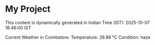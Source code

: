 # My Project

This content is dynamically generated in Indian Time (IST): 2025-10-07 18:46:00 IST


Current Weather in Coimbatore:
Temperature: 28.88 °C
Condition: haze
